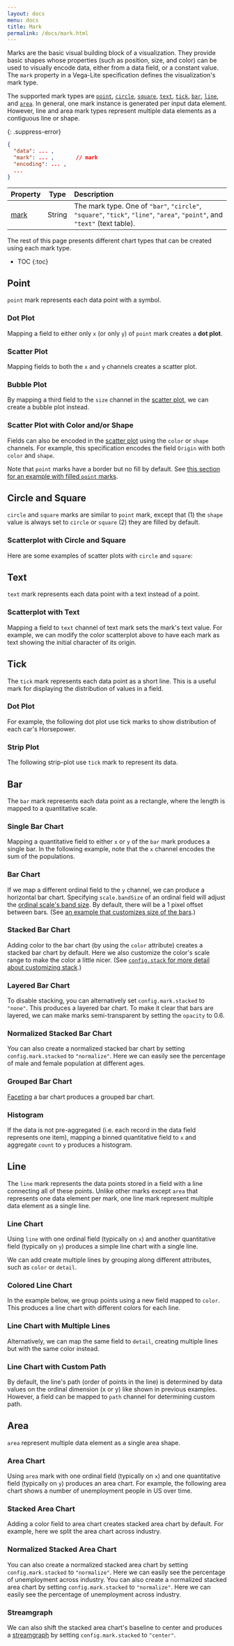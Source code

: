 ```yaml
---
layout: docs
menu: docs
title: Mark
permalink: /docs/mark.html
---
```


Marks are the basic visual building block of a visualization.  They provide basic shapes whose properties (such as position, size, and color) can be used to visually encode data, either from a data field, or a constant value.  The `mark` property in a Vega-Lite specification defines the visualization's mark type.

The supported mark types are [`point`](#point-mark), [`circle`](#circle-and-square-marks), [`square`](#circle-and-square-marks), [`text`](#text), [`tick`](#tick-mark), [`bar`](#bar-mark), [`line`](#line-mark), and [`area`](#area).  In general, one mark instance is generated per input data element. However, line and area mark types represent multiple data elements as a contiguous line or shape.

{: .suppress-error}
```json
{
  "data": ... ,
  "mark": ... ,       // mark
  "encoding": ... ,
  ...
}
```

| Property             | Type          | Description    |
| :------------        |:-------------:| :------------- |
| [mark](mark.html)    | String        | The mark type.  One of `"bar"`, `"circle"`, `"square"`, `"tick"`, `"line"`, `"area"`, `"point"`, and `"text"` (text table). |

<!-- why mark-based approach over chart typology + but we support variety of chart types -->

The rest of this page presents different chart types that can be created using each mark type.

* TOC
{:toc}


## Point

`point` mark represents each data point with a symbol.

### Dot Plot

Mapping a field to either only `x` (or only `y`) of `point` mark creates a **dot plot**.

<span class="vl-example" data-name="point_1d"></span>

### Scatter Plot

Mapping fields to both the `x` and `y` channels creates a scatter plot.

<span class="vl-example" data-name="scatter"></span>

### Bubble Plot

By mapping a third field to the `size` channel in the [scatter plot](#scatter), we can create a bubble plot instead.

<span class="vl-example" data-name="scatter_bubble"></span>

### Scatter Plot with Color and/or Shape

Fields can also be encoded in the [scatter plot](#scatter) using the `color` or `shape` channels.
For example, this specification encodes the field `Origin` with both `color` and `shape`.

<span class="vl-example" data-name="scatter_colored_with_shape"></span>

Note that `point` marks have a border but no fill by default.
See [this section for an example with filled `point` marks](config.html#config.mark.filled).

## Circle and Square

`circle` and `square` marks are similar to `point` mark, except that (1) the `shape` value is always set to `circle` or `square` (2) they are filled by default.

### Scatterplot with Circle and Square

Here are some examples of scatter plots with `circle` and `square`:

<span class="vl-example" data-name="circle"></span>

<span class="vl-example" data-name="square"></span>


## Text

`text` mark represents each data point with a text instead of a point.

### Scatterplot with Text

Mapping a field to `text` channel of text mark sets the mark's text value.  For example, we can modify the color scatterplot above to have each mark as text showing the initial character of its origin.

<span class="vl-example" data-name="text_scatter_colored"></span>

<!--
### Text Table Heatmap
__TODO__
-->

## Tick

The `tick` mark represents each data point as a short line.  This is a useful mark for displaying the distribution of values in a field.

### Dot Plot

For example, the following dot plot use tick marks to show distribution of each car's Horsepower.

<span class="vl-example" data-name="tick_dot"></span>

### Strip Plot

<!-- TODO: better explain this -->
The following strip-plot use `tick` mark to represent its data.

<span class="vl-example" data-name="tick_strip"></span>

<!--__TODO__ Colored Tick with adjusted size and thickness-->

## Bar

The `bar` mark represents each data point as a rectangle, where the length is mapped to a quantitative scale.


### Single Bar Chart

Mapping a quantitative field to either `x` or `y` of the `bar` mark produces a single bar.  In the following example, note that the `x` channel encodes the sum of the populations.

<span class="vl-example" data-name="bar_1d"></span>


### Bar Chart

If we map a different ordinal field to the `y` channel, we can produce a horizontal bar chart. Specifying `scale.bandSize` of an ordinal field will adjust the [ordinal scale's band size](https://github.com/mbostock/d3/wiki/Ordinal-Scales#ordinal_rangeBands).  By default, there will be a 1 pixel offset between bars.  (See [an example that customizes size of the bars](encoding.html#ex-bar-size).)

<!-- TODO: Need to update docs our and Vega's scale.bandSize property and link there instead -->

<span class="vl-example" data-name="bar_aggregate"></span>

### Stacked Bar Chart

Adding color to the bar chart (by using the `color` attribute) creates a stacked bar chart by default.  Here we also customize the color's scale range to make the color a little nicer.
(See [`config.stack` for more detail about customizing stack](config.html#stack-config).)


<span class="vl-example" data-name="stacked_bar_population"></span>


### Layered Bar Chart

To disable stacking, you can alternatively set `config.mark.stacked` to `"none"`.
This produces a layered bar chart.
To make it clear that bars are layered, we can make marks semi-transparent by setting the `opacity` to 0.6.

<span class="vl-example" data-name="bar_layered_transparent"></span>


### Normalized Stacked Bar Chart

<!-- TODO: better explain this -->
You can also create a normalized stacked bar chart by setting `config.mark.stacked` to `"normalize"`.  Here we can easily see the percentage of male and female population at different ages.

<span class="vl-example" data-name="stacked_bar_normalize"></span>


### Grouped Bar Chart

<!-- TODO: better explain this -->
[Faceting](facet.html) a bar chart produces a grouped bar chart.

<span class="vl-example" data-name="bar_grouped"></span>

<!-- ### Table Heat Map -->



### Histogram
If the data is not pre-aggregated (i.e. each record in the data field represents one item),
mapping a binned quantitative field to `x` and aggregate `count` to `y` produces a histogram.

<span class="vl-example" data-name="histogram"></span>

## Line

The `line` mark represents the data points stored in a field with a line connecting all of these points.  Unlike other marks except `area` that represents one data element per mark, one line mark represent multiple data element as a single line.

### Line Chart

Using `line` with one ordinal field (typically on `x`) and another quantitative field (typically on `y`) produces a simple line chart with a single line.

<span class="vl-example" data-name="line"></span>

We can add create multiple lines by grouping along different attributes, such as `color` or `detail`.

### Colored Line Chart

In the example below, we group points using a new field mapped to `color`. This produces a line chart with different colors for each line.

<span class="vl-example" data-name="line_color"></span>

### Line Chart with Multiple Lines

Alternatively, we can map the same field to `detail`, creating multiple lines but with the same color instead.

<span class="vl-example" data-name="line_detail"></span>

### Line Chart with Custom Path

By default, the line's path (order of points in the line) is determined by data values on the ordinal dimension (x or y) like shown in previous examples.  However, a field can be mapped to `path` channel for determining custom path.

<span class="vl-example" data-name="scatter_connected"></span>

## Area

`area` represent multiple data element as a single area shape.

### Area Chart

Using `area` mark with one ordinal field (typically on `x`) and one quantitative field (typically on `y`) produces an area chart.  For example, the following area chart shows a number of unemployment people in US over time.

<span class="vl-example" data-name="area"></span>

### Stacked Area Chart

Adding a color field to area chart creates stacked area chart by default.  For example, here we split the area chart across industry.

<span class="vl-example" data-name="stacked_area"></span>

### Normalized Stacked Area Chart

You can also create a normalized stacked area chart by setting `config.mark.stacked` to `"normalize"`.  Here we can easily see the percentage of unemployment across industry.
You can also create a normalized stacked area chart by setting `config.mark.stacked` to `"normalize"`.  Here we can easily see the percentage of unemployment across industry.

<span class="vl-example" data-name="stacked_area_normalize"></span>

### Streamgraph

We can also shift the stacked area chart's baseline to center and produces a [streamgraph](http://www.leebyron.com/else/streamgraph/) by setting `config.mark.stacked` to `"center"`.

<span class="vl-example" data-name="stacked_area_stream"></span>
